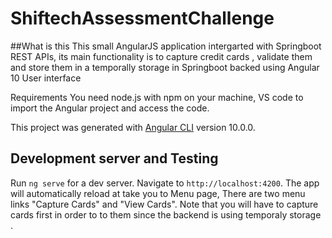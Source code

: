 # ShiftechAssessmentChallenge

##What is this 
This small AngularJS application intergarted with Springboot REST APIs, its main functionality is to capture credit cards , validate them and store them in a temporally storage in Springboot backed using Angular 10 User interface

Requirements
You need node.js with npm on your machine, VS code to import the Angular project and access the code.

This project was generated with [Angular CLI](https://github.com/angular/angular-cli) version 10.0.0.

## Development server and Testing

Run `ng serve` for a dev server. Navigate to `http://localhost:4200`. The app will automatically reload at take you to Menu page, There are two menu links "Capture Cards" and "View Cards". Note that you will have to capture cards first in order to to them since the backend is using temporaly storage .
